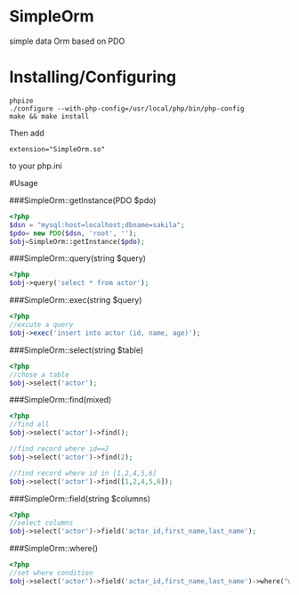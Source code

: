 SimpleOrm
=========

simple data Orm based on PDO

# Installing/Configuring
```
phpize
./configure --with-php-config=/usr/local/php/bin/php-config
make && make install
```
Then add
```
extension="SimpleOrm.so"
```
to your php.ini

#Usage

###SimpleOrm::getInstance(PDO $pdo)
```php
<?php
$dsn = "mysql:host=localhost;dbname=sakila";
$pdo= new PDO($dsn, 'root', '');
$obj=SimpleOrm::getInstance($pdo);
```
###SimpleOrm::query(string $query)
```php
<?php
$obj->query('select * from actor');
```

###SimpleOrm::exec(string $query)
```php
<?php
//excute a query
$obj->exec('insert into actor (id, name, age)');
```

###SimpleOrm::select(string $table)
```php
<?php
//chose a table
$obj->select('actor');
```

###SimpleOrm::find(mixed)
```php
<?php
//find all
$obj->select('actor')->find();

//find record where id==2
$obj->select('actor')->find(2);

//find record where id in [1,2,4,5,6]
$obj->select('actor')->find([1,2,4,5,6]);
```

###SimpleOrm::field(string $columns)
```php
<?php
//select columns 
$obj->select('actor')->field('actor_id,first_name,last_name');
```

###SimpleOrm::where()
```php
<?php
//set where condition 
$obj->select('actor')->field('actor_id,first_name,last_name')->where("where last_name='GABLE'");
```